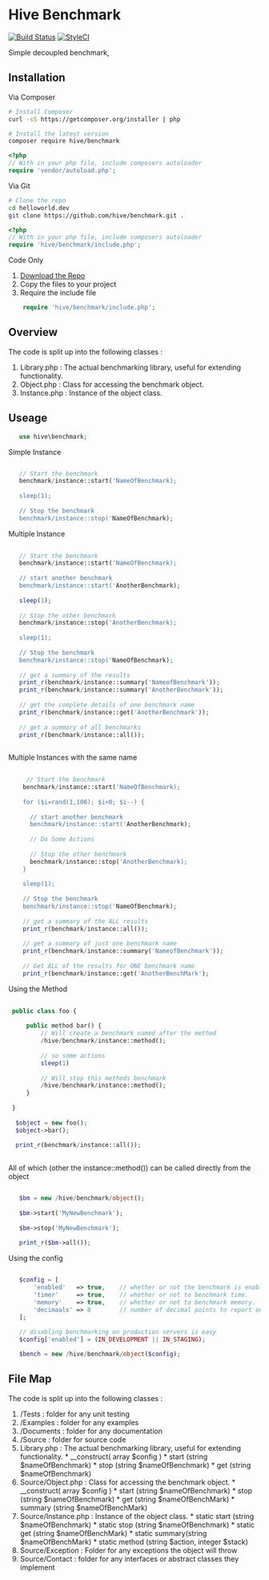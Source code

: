 # Hive Benchmark
[![Build Status](https://travis-ci.org/hive/benchmark.svg?branch=master)](https://travis-ci.org/hive/benchmark) [![StyleCI](https://styleci.io/repos/61770165/shield?style=flat)](https://styleci.io/repos/61770165)

Simple decoupled benchmark, 

## Installation

Via Composer

```bash
# Install Composer
curl -sS https://getcomposer.org/installer | php
```

```bash
# Install the latest version
composer require hive/benchmark
```

```php
<?php
// With in your php file, include composers autoloader
require 'vendor/autoload.php';
```

Via Git

```bash
# Clone the repo
cd helloworld.dev
git clone https://github.com/hive/benchmark.git . 
```

```php
<?php
// With in your php file, include composers autoloader
require 'hive/benchmark/include.php';
```


Code Only

1. [Download the Repo](https://github.com/hive/benchmark/archive/master.zip) 
2. Copy the files to your project
2. Require the include file
```php
    require 'hive/benchmark/include.php';
```

## Overview

The code is split up into the following classes : 

1. Library.php : The actual benchmarking library, useful for extending functionality.
2. Object.php : Class for accessing the benchmark object.
3. Instance.php : Instance of the object class.

## Useage

 ```php
    use hive\benchmark;
 ```
 
 
 Simple Instance
 ```php
 
    // Start the benchmark
    benchmark/instance::start('NameOfBenchmark);
    
    sleep(1);
    
    // Stop the benchmark 
    benchmark/instance::stop('NameOfBenchmark);
 
 ```
 
 Multiple Instance
 ```php
      
    // Start the benchmark
    benchmark/instance::start('NameOfBenchmark);
     
    // start another benchmark
    benchmark/instance::start('AnotherBenchmark);
       
    sleep(1);
       
    // Stop the other benchmark 
    benchmark/instance::stop('AnotherBenchmark);
    
    sleep(1);
      
    // Stop the benchmark 
    benchmark/instance::stop('NameOfBenchmark);
      
    // get a summary of the results 
    print_r(benchmark/instance::summary('NameofBenchmark'));
    print_r(benchmark/instance::summary('AnotherBenchmark'));
    
    // get the complete details of one benchmark name
    print_r(benchmark/instance::get('AnotherBenchmark'));
    
    // get a summary of all benchmarks
    print_r(benchmark/instance::all());
       
 ```
 
 
 Multiple Instances with the same name
```php
     
     // Start the benchmark
    benchmark/instance::start('NameOfBenchmark);
    
    for ($i=rand(1,100); $i<0; $i--) {
    
      // start another benchmark
      benchmark/instance::start('AnotherBenchmark);
      
      // Do Some Actions
      
      // Stop the other benchmark 
      benchmark/instance::stop('AnotherBenchmark);
    }
    
    sleep(1);
     
    // Stop the benchmark 
    benchmark/instance::stop('NameOfBenchmark);
     
    // get a summary of the ALL results 
    print_r(benchmark/instance::all());
    
    // get a summary of just one benchmark name
    print_r(benchmark/instance::summary('NameofBenchmark'));
      
    // Get ALL of the results for ONE benchmark name
    print_r(benchmark/instance::get('AnotherBenchMark');   
```
   
Using the Method
 ```php
    
  public class foo {
   
      public method bar() {
          // Will create a benchmark named after the method
          /hive/benchmark/instance::method(); 
            
          // so some actions
          sleep(1)
            
          // Will stop this methods benchmark
          /hive/benchmark/instance::method(); 
      }
        
  }
   
   $object = new foo(); 
   $object->bar();
   
   print_r(benchmark/instance::all());
   
 ```   
   
All of which (other the instance::method()) can be called directly from the object 

 ```php

    $bm = new /hive/benchmark/object(); 
    
    $bm->start('MyNewBenchmark'); 
    
    $bm->stop('MyNewBenchmark');
    
    print_r($bm->all()); 

 ```


Using the config

 ```php

    $config = [
        'enabled'   => true,    // whether or not the benchmark is enabled. 
        'timer'     => true,    // whether or not to benchmark time.
        'memory'    => true,    // whether or not to benchmark memory.
        'decimaals' => 8        // number of decimal points to report on
    ];
    
    // disabling benchmarking on production servers is easy
    $config['enabled'] = (IN_DEVELOPMENT || IN_STAGING); 

    $bench = new /hive/benchmark/object($config); 

 ```

## File Map

The code is split up into the following classes : 

1. /Tests : folder for any unit testing
2. /Examples : folder for any examples
3. /Documents : folder for any documentation  
4. /Source : folder for source code
  1. Library.php : The actual benchmarking library, useful for extending functionality.
    * __construct( array $config )
    * start         (string $nameOfBenchmark) 
    * stop          (string $nameOfBenchmark) 
    * get           (string $nameOfBenchmark) 
  2. Source/Object.php : Class for accessing the benchmark object.
    * __construct( array $config )
    * start         (string $nameOfBenchmark)
    * stop          (string $nameOfBenchmark)
    * get           (string $nameOfBenchMark)
    * summary       (string $nameOfBenchMark)
  3. Source/Instance.php : Instance of the object class.
    * static start  (string $nameOfBenchmark)
    * static stop   (string $nameOfBenchmark)
    * static get    (string $nameOfBenchMark)
    * static summary(string $nameOfBenchMark)
    * static method (string $action, integer $stack)
  4. Source/Exception : Folder for any exceptions the object will throw
  5. Source/Contact : folder for any interfaces or abstract classes they implement
